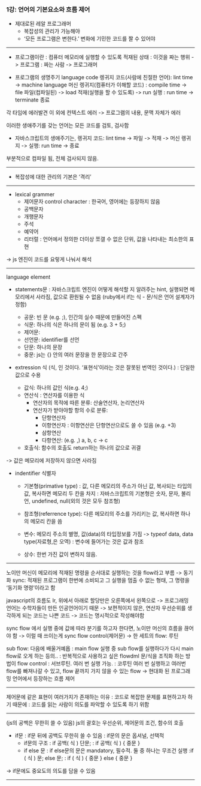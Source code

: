 ### 1강: 언어의 기본요소와 흐름 제어

* 제대로된 레알 프로그래머
	* 복잡성의 관리가 가능해야
	* ‘모든 프로그램은 변한다.’ 변화에 기민한 코드를 짤 수 있어야

----

* 프로그램이란
: 컴퓨터 메모리에 실행할 수 있도록 적재된 상태
: 이것을 짜는 행위 -> 프로그램
: 짜는 사람 -> 프로그래머

* 프로그램의 생명주기
     language code 렝귀지 코드(사람에 친절한 언어): lint time
-> machine language 머신 렝귀지(컴퓨터가 이해할 코드) : compile time
-> file 파일(컴파일된) 
-> load 적재(실행을 할 수 있도록) 
-> run 실행 : run time
-> terminate 종료

각 타임에 에러발견
이 외에 컨텍스트 에러 -> 프로그램의 내용, 문맥 자체가 에러

이러한 생애주기를 갖는 언어는 모든 코드를 검토, 검사함

* 자바스크립트의 생애주기는,
렝귀지 코드: lint time -> 파일 -> 적재 -> 머신 렝귀지 -> 실행: run time -> 종료

부분적으로 컴파일 됨, 전체 검사되지 않음.

---

* 복잡성에 대한 관리의 기본은 ‘격리’

---

* lexical grammer 
	- 제어문자 control character
	: 한국어, 영어에는 등장하지 않음
	- 공백문자
	- 개행문자
	- 주석
	- 예약어
	- 리터럴
	: 언어에서 정의한 더이상 쪼갤 수 없은 단위, 값을 나타내는 최소한의 표현

-> js 엔진이 코드를 요렇게 나눠서 해석

---
language element
* statements문
: 자바스크립트 엔진이 어떻게 해석할 지 알려주는 hint, 실행되면 메모리에서 사라짐, 값으로 환원될 수 없음
(ruby에서 if는 식 - 문/식은 언어 설계자가 정함)
	* 공문: 빈 문 (e.g. ;), 인간의 실수 때문에 만들어진 스펙
	* 식문: 하나의 식은 하나의 문이 됨 (e.g. 3 + 5;)
	* 제어문: 
	* 선언문: identifier를 선언
	* 단문: 하나의 문장
	* 중문:  js는 {} 안의 여러 문장을 한 문장으로 간주

* extression 식 (식, 인 것이다. ‘표현식’이라는 것은 잘못된 번역인 것이다.)
: 단일한 값으로 수용	
	* 값식: 하나의 값인 식(e.g. 4;)
	* 연산식
	: 연산자를 이용한 식
		* 연산자의 목적에 따른 분류: 산술연산자, 논리연산자
		* 연산자가 받아야할 항의 수로 분류: 
			* 단항연산자	
			* 이항연산자 : 이항연산은 단항연산으로도 쓸 수 있음 (e.g. +3)
			* 삼항연산 
			* 다항연산: (e.g. ,) a, b, c -> c
	* 호출식: 함수의 호출도 return하는 하나의 값으로 귀결

-> 값은 메모리에 저장하지 않으면 사라짐

* indentifier 식별자
	* 기본형(primative type)
	: 값, 다른 메모리의 주소가 아닌 값, 복사되는 타입의 값, 복사하면 메모리 두 칸을 차지
	: 자바스크립트의 기본형은 숫자, 문자, 불리언, undefined, null(외의 것은 모두 참조형)
	* 참조형(referrence type): 다른 메모리의 주소를 가리키는 값, 복사하면 하나의 메모리 칸을 씀
	
	* 변수: 메모리 주소의 별명, 값(data)의 타입정보를 가짐
	-> typeof data, data type(자료형,은 오역)
		: 변수에 들어가는 것은 값과 참조
	* 상수:  한번 가진 값이 변하지 않음.

----

노이만 머신이 메모리에 적재된 명령을 순서대로 실행하는 것을 flow라고 부름
-> 동기화 sync: 적재된 프로그램이 한번에 소비되고 그 실행을 멈출 수 없는 형태, 그 명령을 ‘동기화 명령’이라고 함

javascript의 흐름도 lr, 위에서 아래로
할당만은 오른쪽에서 왼쪽으로
-> 프로그래밍 언어는 수학자들이 만든 인공언어이기 때문
-> 보편적이지 않은, 연산자 우선순위를 생각하게 되는 코드는 나쁜 코드
-> 코드는 명시적으로 작성해야함

sync flow 에서 
실행 중에 값에 따라 분기를 하고자 한다면, 노이만 머신의 흐름을 끊어야 함
-> 이럴 때 쓰이는게 sync flow control(제어문)
-> 한 세트의 flow: 루틴

sub flow: 다음에 배울거예욥
: main flow 실행 중 sub flow를 실행하다가 다시 main flow로 오게 하는 등의..
: 반복적으로 사용하고 싶은 flowdml 문/식을 조직화 하는 방법이 flow control
: 서브루틴. 여러 번 실행 가능.
: 코루틴 여러 번 실행하고 여러번 flow를 빠져나갈 수 있고, flow 끝까지 가지 않을 수 있는 flow
-> 현대화 된 프로그래밍 언어에서 등장하는 흐름 제어

---

제어문에 같은 표현이 여러가지가 존재하는 이유
: 코드로 복잡한 문제를 표현하고자 하기 때문에
: 코드를 읽는 사람이 의도를 파악할 수 있도록 하기 위함

---

(js의 공백은 무한히 쓸 수 있음)
js의 괄호는 우선순위, 제어문의 조건, 함수의 호출

* if문 
: if문 뒤에 공백도 무한히 쓸 수 있음
: if문의 문은 옵셔널, 선택적
	* if문의 구조
	: if 공백( 식 ) 단문;
	: if 공백( 식 ) { 중문 }
	* if else 문
	: if else문의 문은 mandatory, 필수적. 둘 중 하나는 무조건 실행
	:if ( 식 ) 문;  else 문; 
	: if ( 식 ) { 중문 } else { 중문 }

-> if문에도 중요도의 의도를 담을 수 있음

---
